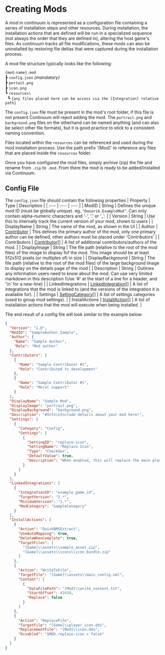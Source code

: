 # Creating Mods
A mod in continuum is represented as a configuration file containing a series of installation steps and other resources. During installation, the installation actions that are defined will be run in a specialized sequence (not always the order that they are defined in), altering the host game's files. As continuum tracks all file modifications, these mods can also be uninstalled by restoring file deltas that were captured during the installation process.

A mod file structure typically looks like the following:

`{mod-name}.mod`<br>
┣ `config.json` *(mandatory)*<br>
┣ `portait.png`<br>
┣ `icon.png`<br>
┗ `resources\`<br>
&nbsp; ┗ `{any files placed here can be access via the [Integration] relative path}`

The `config.json` file must be present in the mod's root folder, if this file is not present Continuum will reject adding the mod. The `portrait.png` and `background.png` files on the otherhand can be named anything (and can also be select other file formats), but it is good practice to stick to a consistent naming convention.

Files located within the `resources` can be referenced and used during the mod installation process. Use the path prefix '[Mod]' to reference any files that are placed inside the `resources` folder.

Once you have configured the mod files, simply archive (zip) the file and rename from `.zip` to `.mod`. From there the mod is ready to be added/installed via Continuum.

## Config File
The `config.json` file should contain the following properties
| Property | Type | Description |
| :--- | :--- | :--- |
| ModID | String | Defines the unique mod ID (must be globally unique). eg. `"Dasorik.ExampleMod"`. Can only contain alpha-numeric characters and '-', '.' or '\_'. |
| Version | String | Use this to internally track the current version of your mod, shown to users |
| DisplayName | String | The name of the mod, as shown in the UI |
| Author | [Contributor](https://github.com/dasorik/continuum-mod-manager/blob/main/Wiki/Contributor.md) | This defines the primary author of the mod, only one primary author can be defined, other authors must be placed under 'Contributors' |
| Contributors | [Contributor](https://github.com/dasorik/continuum-mod-manager/blob/main/Wiki/Contributor.md)[] | A list of additional contributors/authors of the mod. |
| DisplayImage | String | The file path (relative to the root of the mod files) of the image to display fof the mod. This image should be at least 512x512 pixels (or multiples of) in size |
| DisplayBackground | String | The file path (relative to the root of the mod files) of the large background image to display on the details page of the mod |
| Description | String | Outlines any information users need to know about the mod. Can use very limited markdown in this description (Use '#' at the start of a line for a header, and '\n' for a new-line) |
| LinkedIntegrations | [LinkedIntegration](https://github.com/dasorik/continuum-mod-manager/blob/main/Wiki/LinkedIntegration.md)[] | A list of integrations that the mod is linked to (and the versions of the integration it is available for). |
| Settings | [SettingCategory](https://github.com/dasorik/continuum-mod-manager/blob/main/Wiki/Settings.md)[] | A list of settings categories (used to group mod settings). |
| InstallActions | [InstallAction](https://github.com/dasorik/continuum-mod-manager/blob/main/Wiki/InstallationActions.md)[] | A list of installation actions that the mod will execute when being installed. |

The end result of a config file will look similar to the example below:

```json
{
  "Version": "1.0",
  "ModID": "SampleAuthor.Sample",
  "Author": {
    "Name": "Sample Author",
    "Role": "Mod author"
  },
  "Contributors": [
    {
      "Name": "Sample Contributor #1",
      "Role": "Contributed to development"
    },
    {
      "Name": "Sample Contributor #1",
      "Role": "Moral support"
    }
  ],
  "DisplayName": "Sample Mod",
  "DisplayImage": "portrait.png",
  "DisplayBackground": "background.png",
  "Description": "#Info\nInclude details about your mod here!",
  "Settings": [
    {
      "Category": "Config",
      "Settings": [
        {
          "SettingID": "replace-icon",
          "SettingName": "Replace Icon",
          "Type": "Checkbox",
          "DefaultValue": true,
          "Description": "When enabled, this will replace the main player icon"
        }
      ]
    }
  ],
  "LinkedIntegrations": [
    {
      "IntegrationID": "example_game_id",
      "TargetVersion": "2.*",
      "MinimumVersion": "1.*",
      "ModCategory": "SampleCategory"
    }
  ],
  "InstallActions": [
    {
      "Action": "QuickBMSExtract",
      "UseAutoMapping": true,
      "DeleteWhenComplete": true,
      "TargetFiles": [
        "[Game]\\assets\\sample_asset.zip",
        "[Game]\\assets\\icons\\icon_bundle.zip"
      ]
    },
    {
      "Action": "WriteToFile",
      "TargetFile": "[Game]\\assets\\main_config.xml",
      "Content": [
        {
          "DataFilePath": "[Mod]\\write_content.txt",
          "StartOffset": 42438,
          "Replace": false
        }
      ]
    },
    {
      "Action": "ReplaceFile",
      "TargetFile": "[Game]\\player_icon.dds",
      "ReplacementFile": "[Mod]\\icon.dds",
      "Disabled": "$MOD.replace-icon = false"
    }
  ]
}
```
